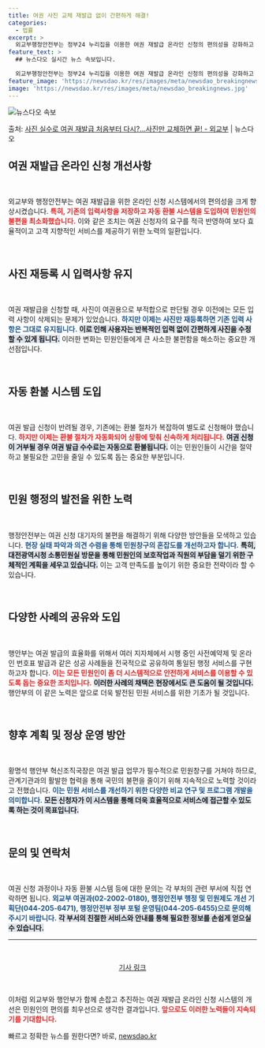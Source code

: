 ```yaml
---
title: 여권 사진 교체 재발급 없이 간편하게 해결!
categories:
  - 법률
excerpt: >
  외교부행정안전부는 정부24 누리집을 이용한 여권 재발급 온라인 신청의 편의성을 강화하고 환불 절차도 간편하게…
feature_text: >
  ## 뉴스다오 실시간 뉴스 속보입니다.

  외교부행정안전부는 정부24 누리집을 이용한 여권 재발급 온라인 신청의 편의성을 강화하고 환불 절차도 간편하게…
feature_image: 'https://newsdao.kr/res/images/meta/newsdao_breakingnews.jpg'
image: 'https://newsdao.kr/res/images/meta/newsdao_breakingnews.jpg'
---
```


![뉴스다오 속보](https://newsdao.kr/res/images/meta/newsdao_breakingnews.jpg)

<p>출처: <a href="https://newsdao.kr/3421" rel="dofollow">사진 실수로 여권 재발급 처음부터 다시?…사진만 교체하면 끝! - 외교부</a> | 뉴스다오</p>

<h2 data-ke-size="size26">여권 재발급 온라인 신청 개선사항</h2>

<p data-ke-size="size16">&nbsp;</p>

외교부와 행정안전부는 여권 재발급을 위한 온라인 신청 시스템에서의 편의성을 크게 향상시켰습니다. <b><span style="color: #ee2323;">특히, 기존의 입력사항을 저장하고 자동 환불 시스템을 도입하여 민원인의 불편을 최소화했습니다.</span></b> 이와 같은 조치는 여권 신청자의 요구를 적극 반영하여 보다 효율적이고 고객 지향적인 서비스를 제공하기 위한 노력의 일환입니다. 

<p data-ke-size="size16">&nbsp;</p>

<h2 data-ke-size="size26">사진 재등록 시 입력사항 유지</h2>

<p data-ke-size="size16">&nbsp;</p>

여권 재발급을 신청할 때, 사진이 여권용으로 부적합으로 판단될 경우 이전에는 모든 입력 사항이 삭제되는 문제가 있었습니다. <b><span style="color: #1a5490;">하지만 이제는 사진만 재등록하면 기존 입력 사항은 그대로 유지됩니다.</span></b> <b><span style="background-color: #21538527;">이로 인해 사용자는 반복적인 입력 없이 간편하게 사진을 수정할 수 있게 됩니다.</span></b> 이러한 변화는 민원인들에게 큰 사소한 불편함을 해소하는 중요한 개선점입니다.

<p data-ke-size="size16">&nbsp;</p>

<h2 data-ke-size="size26">자동 환불 시스템 도입</h2>

<p data-ke-size="size16">&nbsp;</p>

여권 발급 신청이 반려될 경우, 기존에는 환불 절차가 복잡하여 별도로 신청해야 했습니다. <b><span style="color: #ee2323;">하지만 이제는 환불 절차가 자동화되어 상황에 맞춰 신속하게 처리됩니다.</span></b> <b><span style="background-color: #21538527;">여권 신청이 거부될 경우 여권 발급 수수료는 자동으로 환불됩니다.</span></b> 이는 민원인들이 시간을 절약하고 불필요한 고민을 줄일 수 있도록 돕는 중요한 부분입니다.

<p data-ke-size="size16">&nbsp;</p>

<h2 data-ke-size="size26">민원 행정의 발전을 위한 노력</h2>

<p data-ke-size="size16">&nbsp;</p>

행정안전부는 여권 신청 대기자의 불편을 해결하기 위해 다양한 방안들을 모색하고 있습니다. <b><span style="color: #1a5490;">현장 실태 파악과 의견 수렴을 통해 민원창구의 혼잡도를 개선하고자 합니다.</span></b> <b><span style="background-color: #21538527;">특히, 대전광역시청 소통민원실 방문을 통해 민원인의 보호작업과 직원의 부담을 덜기 위한 구체적인 계획을 세우고 있습니다.</span></b> 이는 고객 만족도를 높이기 위한 중요한 전략이라 할 수 있습니다.

<p data-ke-size="size16">&nbsp;</p>

<h2 data-ke-size="size26">다양한 사례의 공유와 도입</h2>

<p data-ke-size="size16">&nbsp;</p>

행안부는 여권 발급의 효율화를 위해서 여러 지자체에서 시행 중인 사전예약제 및 온라인 번호표 발급과 같은 성공 사례들을 전국적으로 공유하여 통일된 행정 서비스를 구현하고자 합니다. <b><span style="color: #ee2323;">이는 모든 민원인이 좀 더 시스템적으로 안전하게 서비스를 이용할 수 있도록 돕는 중요한 조치입니다.</span></b> <b><span style="background-color: #21538527;">이러한 사례의 채택은 현장에서도 큰 도움이 될 것입니다.</span></b> 행안부의 이 같은 노력은 앞으로 더욱 발전된 민원 서비스를 위한 기초가 될 것입니다.

<p data-ke-size="size16">&nbsp;</p>

<h2 data-ke-size="size26">향후 계획 및 정상 운영 방안</h2>

<p data-ke-size="size16">&nbsp;</p>

황명석 행안부 혁신조직국장은 여권 발급 업무가 필수적으로 민원창구를 거쳐야 하므로, 관계기관과의 활발한 협력을 통해 국민의 불편을 줄이기 위해 지속적으로 노력할 것이라고 전했습니다. <b><span style="color: #1a5490;">이는 민원 서비스를 개선하기 위한 다양한 비교 연구 및 프로그램 개발을 의미합니다.</span></b> <b><span style="background-color: #21538527;">모든 신청자가 이 시스템을 통해 더욱 효율적으로 서비스에 접근할 수 있도록 하는 것이 목표입니다.</span></b>

<p data-ke-size="size16">&nbsp;</p>

<h2 data-ke-size="size26">문의 및 연락처</h2>

<p data-ke-size="size16">&nbsp;</p>

여권 신청 과정이나 자동 환불 시스템 등에 대한 문의는 각 부처의 관련 부서에 직접 연락하면 됩니다. <b><span style="color: #1a5490;">외교부 여권과(02-2002-0180), 행정안전부 행정 및 민원제도 개선 기획단(044-205-6471), 행정안전부 정부 포털 운영팀(044-205-6455)으로 문의해 주시기 바랍니다.</span></b> <b><span style="background-color: #21538527;">각 부서의 친절한 서비스와 안내를 통해 필요한 정보를 손쉽게 얻으실 수 있습니다.</span></b>

<hr>

<p data-ke-size="size16">&nbsp;</p>

<div style="text-align: center;">
    <a href="https://newsdao.kr/3421">기사 링크</a>
</div>

<p data-ke-size="size16">&nbsp;</p>

이처럼 외교부와 행안부가 함께 손잡고 추진하는 여권 재발급 온라인 신청 시스템의 개선은 민원인의 편의를 최우선으로 생각한 결과입니다. <b><span style="color: #ee2323;">앞으로도 이러한 노력들이 지속되기를 기대합니다.</span></b> 

빠르고 정확한 뉴스를 원한다면? 바로, <a href="https://newsdao.kr" rel="dofollow">newsdao.kr</a>


